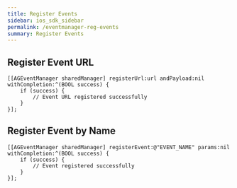 ```yaml
---
title: Register Events
sidebar: ios_sdk_sidebar
permalink: /eventmanager-reg-events
summary: Register Events
---
```


## Register Event URL

```
[[AGEventManager sharedManager] registerUrl:url andPayload:nil withCompletion:^(BOOL success) {
    if (success) {
        // Event URL registered successfully
    }
}];
```

## Register Event by Name

```
[[AGEventManager sharedManager] registerEvent:@"EVENT_NAME" params:nil withCompletion:^(BOOL success) {
    if (success) {
        // Event registered successfully
    }
}];
```
